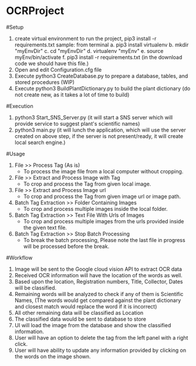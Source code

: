 # OCRProject

#Setup
1. create virtual environment to run the project, pip3 install -r requirements.txt
    sample: from terminal
        a. pip3 install virtualenv
        b. mkdir "myEnvDir"
        c. cd "myEnvDir"
        d. virtualenv "myEnv"
        e. source myEnv/bin/activate
        f. pip3 install -r requirements.txt (in the download code we should have this file.)
2. Open and edit Configuration.cfg file
3. Execute python3 CreateDatabase.py to prepare a database, tables, and stored procedures (WIP)
4. Execute python3 BuildPlantDictionary.py to build the plant dictionary (do not create new, as it takes a lot of time to build)

#Execution
1. python3 Start_SNS_Server.py (it will start a SNS server which will provide service to suggest plant's scientific names)
2. python3 main.py (it will lunch the application, which will use the server created on above step, if the server is not present/ready, it will create local search engine.)

#Usage
1. File >> Process Tag (As is)
   - To process the image file from a local computer without cropping.
2. File >> Extract and Process Image with Tag
   - To crop and process the Tag from given local image.
3. File >> Extract and Process Image url
   - To crop and process the Tag from given image url or image path.
4. Batch Tag Extraction >> Folder Containing Images
    - To crop and process multiple images inside the local folder.
5. Batch Tag Extraction >> Text File With Urls of Images
    - To crop and process multiple images from the urls provided inside the given text file.
6. Batch Tag Extraction >> Stop Batch Processing
    - To break the batch processing, Please note the last file in progress will be processed before the break.
    
    
#Workflow
1. Image will be sent to the Google cloud vision API to extract OCR data
2. Received OCR information will have the location of the words as well.
3. Based upon the location, Registration numbers, Title, Collector, Dates will be classified.
4. Remaining words will be analyzed to check if any of them is Scientific Names, (The words would get compared against the plant dictionary and closest match would replace the word if it is incorrect)
5. All other remaining data will be classified as Location
6. The classified data would be sent to database to store
7. UI will load the image from the database and show the classified information.
8. User will have an option to delete the tag from the left panel with a right click.
9. User will have ability to update any information provided by clicking on the words on the image shown.


  
 
 